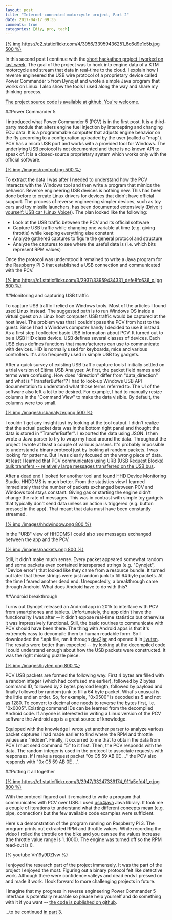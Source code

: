 ```yaml
---
layout: post
title: "Internet-connected motorcycle project, Part 2"
date: 2017-04-17 09:35
comments: true
categories: [diy, pro, tech]
---
```


[{% img https://c2.staticflickr.com/4/3956/33959436251_6c6d9e1c5b.jpg 500 %}](https://www.flickr.com/photos/tentaclephotos/33959436251)

In this second post I continue with the [short hackathon project I worked on last week](/blog/2017/04/16/internet-connected-motorcycle-project/). The goal of the project was to hook into engine data of a KTM motorcycle and stream that data in real-time to the cloud. I explain how I reverse engineered the USB wire protocol of a proprietary device called Power Commander 5 from Dynojet and wrote a simple Java program that works on Linux. I also show the tools I used along the way and share my thinking process.

[The project source code is available at github. You're welcome.](https://github.com/pisarenko-net/pcv-streamer)

##Power Commander 5

I introduced what Power Commander 5 (PCV) is in the first post. It is a third-party module that alters engine fuel injection by intercepting and changing ECU data. It is a programmable computer that adjusts engine behavior on the fly according to a configuration uploaded by the user (called a "map"). PCV has a micro USB port and works with a provided tool for Windows. The underlying USB protocol is not documented and there is no known API to speak of. It is a closed-source proprietary system which works only with the official software.

[{% img /images/pcvtool.jpg 500 %}](/images/pcvtool.jpg)

To extract the data I was after I needed to understand how the PCV interacts with the Windows tool and then write a program that mimics the behavior. Reverse engineering USB devices is nothing new. This has been done before to create Linux drivers for devices that didn't have official support. The process of reverse engineering simpler devices, such as toy cars and toy missile launchers, has been documented extensively ([Drive it yourself: USB car (Linux Voice)](https://www.linuxvoice.com/drive-it-yourself-usb-car-6/)). The plan looked like the following:

 * Look at the USB traffic between the PCV and its official software
 * Capture USB traffic while changing one variable at time (e.g. giving throttle) while keeping everything else constant
 * Analyze gathered captures to figure the general protocol and structure
 * Analyze the captures to see where the useful data is (i.e. which bits represent RPM values)

Once the protocol was understood it remained to write a Java program for the Raspberry Pi 3 that established a USB connection and communicated with the PCV.

[{% img https://c1.staticflickr.com/3/2937/33959434331_defe8fc636_c.jpg 800 %}](https://www.flickr.com/photos/tentaclephotos/33959434331)

##Monitoring and capturing USB traffic

To capture USB traffic I relied on Windows tools. Most of the articles I found used Linux instead. The suggested path is to run Windows OS inside a virtual guest on a Linux host computer. USB traffic would be captured at the host level. The problem was that I couldn't pass the PCV from host to the guest. Since I had a Windows computer handy I decided to use it instead. As a first step I collected basic USB information about PCV. It turned out to be a USB HID class device. USB defines several classes of devices. Each USB class defines functions that manufacturers can use to communicate with devices. HID is normally used for keyboards, mice and various controllers. It's also frequently used in simple USB toy gadgets.

After a quick survey of existing USB traffic capture tools I initially settled on a trial version of Eltima USB Analyzer. At first, the packet field names and terms were confusing. How does "direction" differ from "data_direction" and what is "TransferBuffer"? I had to look-up Windows USB API documentation to understand what those terms referred to. The UI of the software also left a lot to be desired. For example, I had to manually resize columns in the "Command View" to make the data visible. By default, the columns were too small.

[{% img /images/usbanalyzer.png 500 %}](/images/usbanalyzer.png)

I couldn't get any insight just by looking at the tool output. I didn't realize that the actual packet data was in the bottom right panel and thought the data is stored in "TransferBuffer". I exported the data using JSON. I then wrote a Java parser to try to wrap my head around the data. Throughout the project I wrote at least a couple of various parsers. It's probably impossible to understand a binary protocol just by looking at random packets. I was looking for patterns. But I was clearly focused on the wrong piece of data. At least I learned that PCV communicates using URB (USB Request Blocks) [bulk transfers -- relatively large messages transferred on the USB bus](http://www.beyondlogic.org/usbnutshell/usb4.shtml#Bulk).

After a dead end I looked for another tool and found HHD Device Monitoring Studio. HHDDMS is much better. From the statistics view I learned immediately that the number of packets exchanged between PCV and Windows tool stays constant. Giving gas or starting the engine didn't change the rate of messages. This was in contrast with simple toy gadgets that typically don't send data unless an action is triggered (e.g. button pressed in the app). That meant that data must have been constantly streamed.

[{% img /images/hhdwindow.png 800 %}](/images/hhdwindow.png)

In the "URB" view of HHDDMS I could also see messages exchanged between the app and the PCV.

[{% img /images/packets.png 800 %}](/images/packets.png)

Still, it didn't make much sense. Every packet appeared somewhat random and some packets even contained interspersed strings (e.g. "Dynojet", "Device error") that looked like they came from a resource bundle. It turned out later that these strings were just random junk to fill 64 byte packets. At the time I feared another dead end. Unexpectedly, a breakthrough came through Android. What does Android have to do with this?

##Android breakthrough

Turns out Dynojet released an Android app in 2015 to interface with PCV from smartphones and tablets. Unfortunately, the app didn't have the functionality I was after -- it didn't expose real-time statistics but otherwise it was impressively functional. Still, the basic routines to communicate with PCV should have been there. The thing with Android apps is that it's extremely easy to decompile them to human readable form. So I downloaded the *.apk file, ran it through [dex2jar](https://github.com/pxb1988/dex2jar/) and opened it in [Lyuten](https://github.com/deathmarine/Luyten). The results were better than expected -- by looking at the decompiled code I could understand enough about how the USB packets were constructed. It was the right missing puzzle piece.

[{% img /images/luyten.png 800 %}](/images/luyten.png)

PCV USB packets are formed the following way. First 4 bytes are filled with a random integer (which had confused me earlier), followed by 2 bytes command ID, followed by 2 bytes payload length, followed by payload and finally followed by random junk to fill a 64 byte packet. What's unusual is the little endian order. So, for example, "0x0500" is decoded as 5 and not as 1280. To convert to decimal one needs to reverse the bytes first, i.e. "0x0005". Existing command IDs can be learned from the decompiled Android code. If anyone is interested in writing a Linux version of the PCV software the Android app is a great source of knowledge.

Equipped with the knowledge I wrote yet another parser to analyze various packet captures I had made earlier to find where the RPM and throttle values are "hidden". Finally, it occurred to me that to obtain the data from PCV I must send command "5" to it first. Then, the PCV responds with the data. The random integer is used in the protocol to associate requests with responses. If I make a request packet "0x C5 59 AB 0E ..." the PCV also responds with "0x C5 59 AB 0E ...".

##Putting it all together

[{% img https://c1.staticflickr.com/3/2947/33247339174_911a5efd4f_c.jpg 800 %}](https://www.flickr.com/photos/tentaclephotos/33247339174)

With the protocol figured out it remained to write a program that communicates with PCV over USB. I used [usb4java](http://usb4java.org/) Java library. It took me a couple of iterations to understand what the different concepts mean (e.g. pipe, connection) but the few available code examples were sufficient.

Here's a demonstration of the program running on Raspberry Pi 3. The program prints out extracted RPM and throttle values. While recording the video I rolled the throttle on the bike and you can see the values increase (the throttle value range is 1..1000). The engine was turned off so the RPM read-out is 0.

{% youtube Vn19y9DZIvw %}

I enjoyed the research part of the project immensely. It was the part of the project I enjoyed the most. Figuring out a binary protocol felt like detective work. Although there were confidence valleys and dead ends I pressed on and made it work. I look forward to more challenging projects in future.

I imagine that my progress in reverse engineering Power Commander 5 interface is potentially reusable so please help yourself and do something with it if you want -- [the code is published on github](https://github.com/pisarenko-net/pcv-streamer).

...to be continued [in part 3](/blog/2017/04/17/internet-connected-motorcycle-project-part-3/).